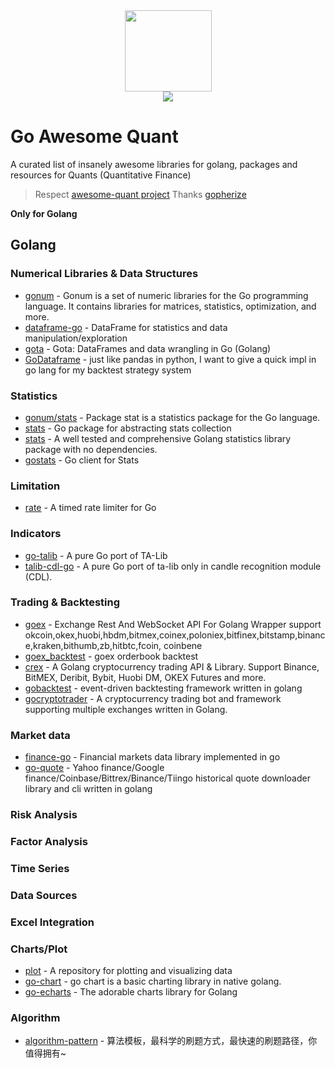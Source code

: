 <div align=center><img src="https://raw.githubusercontent.com/goex-top/go-awesome-quant/master/gopher.png" height="130" width="139"/></div>
<div align=center><img src="https://awesome.re/badge.svg" /></div>

# Go Awesome Quant

A curated list of insanely awesome libraries for golang, packages and resources for Quants (Quantitative Finance)
> Respect [awesome-quant project](https://github.com/wilsonfreitas/awesome-quant)
> Thanks [gopherize](https://gopherize.me/)

**Only for Golang**

## Golang

### Numerical Libraries & Data Structures
- [gonum](https://www.gonum.org/) - Gonum is a set of numeric libraries for the Go programming language. It contains libraries for matrices, statistics, optimization, and more.
- [dataframe-go](https://github.com/rocketlaunchr/dataframe-go) - DataFrame for statistics and data manipulation/exploration
- [gota](https://github.com/go-gota/gota) - Gota: DataFrames and data wrangling in Go (Golang)
- [GoDataframe](https://github.com/qingtiandalaoye/GoDataframe) - just like pandas in python, I want to give a quick impl in go lang for my backtest strategy system

### Statistics
- [gonum/stats](https://github.com/gonum/gonum/tree/master/stat) - Package stat is a statistics package for the Go language.
- [stats](https://github.com/segmentio/stats) - Go package for abstracting stats collection
- [stats](https://github.com/montanaflynn/stats) - A well tested and comprehensive Golang statistics library package with no dependencies.
- [gostats](https://github.com/lyft/gostats) - Go client for Stats

### Limitation
- [rate](https://github.com/goex-top/rate) - A timed rate limiter for Go

### Indicators
- [go-talib](https://github.com/markcheno/go-talib) - A pure Go port of TA-Lib
- [talib-cdl-go](https://github.com/iwat/talib-cdl-go) - A pure Go port of ta-lib only in candle recognition module (CDL).

### Trading & Backtesting
- [goex](https://github.com/nntaoli-project/goex) - Exchange Rest And WebSocket API For Golang Wrapper support okcoin,okex,huobi,hbdm,bitmex,coinex,poloniex,bitfinex,bitstamp,binance,kraken,bithumb,zb,hitbtc,fcoin, coinbene
- [goex_backtest](https://github.com/nntaoli-project/goex_backtest) - goex orderbook backtest
- [crex](https://github.com/coinrust/crex) - A Golang cryptocurrency trading API & Library. Support Binance, BitMEX, Deribit, Bybit, Huobi DM, OKEX Futures and more.
- [gobacktest](https://github.com/dirkolbrich/gobacktest) - event-driven backtesting framework written in golang
- [gocryptotrader](https://github.com/thrasher-corp/gocryptotrader) - A cryptocurrency trading bot and framework supporting multiple exchanges written in Golang.

### Market data
- [finance-go](https://github.com/piquette/finance-go) - Financial markets data library implemented in go
- [go-quote](https://github.com/markcheno/go-quote) - Yahoo finance/Google finance/Coinbase/Bittrex/Binance/Tiingo historical quote downloader library and cli written in golang

### Risk Analysis

### Factor Analysis

### Time Series

### Data Sources

### Excel Integration

### Charts/Plot
- [plot](https://github.com/gonum/plot) - A repository for plotting and visualizing data
- [go-chart](https://github.com/wcharczuk/go-chart) - go chart is a basic charting library in native golang.
- [go-echarts](https://github.com/go-echarts/go-echarts) - The adorable charts library for Golang

### Algorithm
- [algorithm-pattern](https://github.com/greyireland/algorithm-pattern) - 算法模板，最科学的刷题方式，最快速的刷题路径，你值得拥有~



